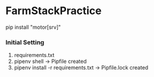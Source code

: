 # FarmStackPractice

pip install "motor[srv]"

### Initial Setting
1. requirements.txt
2. pipenv shell -> Pipfile created
3. pipenv install -r requirements.txt -> Pipfile.lock created
